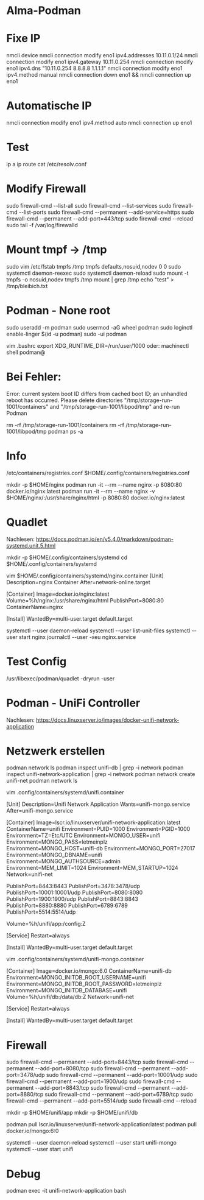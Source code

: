# Alma-Podman

# Fixe IP
nmcli device
nmcli connection modify eno1 ipv4.addresses 10.11.0.1/24
nmcli connection modify eno1 ipv4.gateway 10.11.0.254
nmcli connection modify eno1 ipv4.dns "10.11.0.254 8.8.8.8 1.1.1.1"
nmcli connection modify eno1 ipv4.method manual
nmcli connection down eno1 && nmcli connection up eno1

# Automatische IP
nmcli connection modify eno1 ipv4.method auto
nmcli connection up eno1

# Test
ip a
ip route
cat /etc/resolv.conf

# Modify Firewall
sudo firewall-cmd --list-all
sudo firewall-cmd --list-services
sudo firewall-cmd --list-ports
sudo firewall-cmd --permanent --add-service=https
sudo firewall-cmd --permanent --add-port=443/tcp
sudo firewall-cmd --reload
sudo tail -f /var/log/firewalld

# Mount tmpf -> /tmp
sudo vim /etc/fstab
    tmpfs /tmp tmpfs defaults,nosuid,nodev 0 0
sudo systemctl daemon-reexec
sudo systemctl daemon-reload
sudo mount -t tmpfs -o nosuid,nodev tmpfs /tmp
mount | grep /tmp
echo "test" > /tmp/bleibich.txt


# Podman - None root
sudo useradd -m podman
sudo usermod -aG wheel podman
sudo loginctl enable-linger $(id -u podman)
sudo -ui podman

vim .bashrc
    export XDG_RUNTIME_DIR=/run/user/1000
oder: machinectl shell podman@

# Bei Fehler:
Error: current system boot ID differs from cached boot ID; an unhandled reboot has occurred. Please delete directories "/tmp/storage-run-1001/containers" and "/tmp/storage-run-1001/libpod/tmp" and re-run Podman

rm -rf /tmp/storage-run-1001/containers
rm -rf /tmp/storage-run-1001/libpod/tmp
podman ps -a

# Info
/etc/containers/registries.conf
$HOME/.config/containers/registries.conf

mkdir -p $HOME/nginx
podman run -it --rm --name nginx -p 8080:80 docker.io/nginx:latest
podman run -it --rm --name nginx -v $HOME/nginx/:/usr/share/nginx/html -p 8080:80 docker.io/nginx:latest

# Quadlet
Nachlesen: https://docs.podman.io/en/v5.4.0/markdown/podman-systemd.unit.5.html

mkdir -p $HOME/.config/containers/systemd
cd $HOME/.config/containers/systemd

vim $HOME/.config/containers/systemd/nginx.container
[Unit]
Description=nginx Container
After=network-online.target

[Container]
Image=docker.io/nginx:latest
Volume=%h/nginx:/usr/share/nginx/html
PublishPort=8080:80
ContainerName=nginx

[Install]
WantedBy=multi-user.target default.target

systemctl --user daemon-reload
systemctl --user list-unit-files
systemctl --user start nginx
journalctl --user -xeu nginx.service

# Test Config
/usr/libexec/podman/quadlet -dryrun -user

# Podman - UniFi Controller
Nachlesen: https://docs.linuxserver.io/images/docker-unifi-network-application

# Netzwerk erstellen
podman network ls
podman inspect unifi-db | grep -i network
podman inspect unifi-network-application | grep -i network
podman network create unifi-net
podman network ls

vim .config/containers/systemd/unifi.container

[Unit]
Description=Unifi Network Application
Wants=unifi-mongo.service
After=unifi-mongo.service

[Container]
Image=lscr.io/linuxserver/unifi-network-application:latest
ContainerName=unifi
Environment=PUID=1000
Environment=PGID=1000
Environment=TZ=Etc/UTC
Environment=MONGO_USER=unifi
Environment=MONGO_PASS=letmeinplz
Environment=MONGO_HOST=unifi-db
Environment=MONGO_PORT=27017
Environment=MONGO_DBNAME=unifi
Environment=MONGO_AUTHSOURCE=admin
Environment=MEM_LIMIT=1024
Environment=MEM_STARTUP=1024
Network=unifi-net

PublishPort=8443:8443
PublishPort=3478:3478/udp
PublishPort=10001:10001/udp
PublishPort=8080:8080
PublishPort=1900:1900/udp
PublishPort=8843:8843
PublishPort=8880:8880
PublishPort=6789:6789
PublishPort=5514:5514/udp

Volume=%h/unifi/app:/config:Z

[Service]
Restart=always

[Install]
WantedBy=multi-user.target default.target

vim .config/containers/systemd/unifi-mongo.container

[Container]
Image=docker.io/mongo:6.0
ContainerName=unifi-db
Environment=MONGO_INITDB_ROOT_USERNAME=unifi
Environment=MONGO_INITDB_ROOT_PASSWORD=letmeinplz
Environment=MONGO_INITDB_DATABASE=unifi
Volume=%h/unifi/db:/data/db:Z
Network=unifi-net

[Service]
Restart=always

[Install]
WantedBy=multi-user.target default.target

# Firewall
sudo firewall-cmd --permanent --add-port=8443/tcp
sudo firewall-cmd --permanent --add-port=8080/tcp
sudo firewall-cmd --permanent --add-port=3478/udp
sudo firewall-cmd --permanent --add-port=10001/udp
sudo firewall-cmd --permanent --add-port=1900/udp
sudo firewall-cmd --permanent --add-port=8843/tcp
sudo firewall-cmd --permanent --add-port=8880/tcp
sudo firewall-cmd --permanent --add-port=6789/tcp
sudo firewall-cmd --permanent --add-port=5514/udp
sudo firewall-cmd --reload

mkdir -p $HOME/unifi/app
mkdir -p $HOME/unifi/db

podman pull lscr.io/linuxserver/unifi-network-application:latest
podman pull docker.io/mongo:6:0

systemctl --user daemon-reload
systemctl --user start unifi-mongo
systemctl --user start unifi

# Debug
podman exec -it unifi-network-application bash
